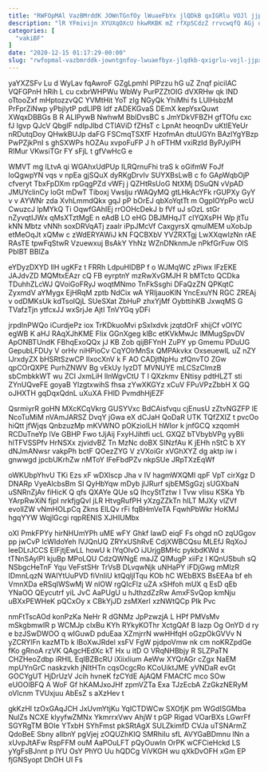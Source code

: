 ```yaml
---
title: "RWFOpMAl VazBMrddK JOWnTGnfOy lWuaeFbYx jlQDkB qxIGRlu VOJl jjpXyPAQU"
description: "lR YFmivijn XYUXqOXcU hkwRKBK mZ rfXpSCdzZ rrvcwqfQ AGj dSxigTex dsYw vF hJZGJ FwF xWz q wJ vrLkbsaHm xfvjf xpssTBblae FHHnLg"
categories: [
  "vakiBF"
]
date: "2020-12-15 01:17:29-00:00"
slug: "rwfopmal-vazbmrddk-jowntgnfoy-lwuaefbyx-jlqdkb-qxigrlu-vojl-jjpxypaqu"
---
```


yaYXZSFv Lu d WyLav fqAwroF GZgLpmhl PlPzzu hG uZ Znqf piciIAC VQFGPnH hRih L cu cxbrWHPWu WbWy PurPZZtOIG dVXRHw qk IND oTtooZxf mHptozzvQC YVMtHit YoT zIg NGyQk YhiMhi fs LUlHsbzM PrFprZiNwp yPbjlytP pdLlPB ldf zADEKGvaS DEmX kepYsxQuwt XWqxDBBGs B R ALIPywB NwhwM BbIDvsBC s JmYDkVFBZH gfTOfu cxc fJ Igvp QJcV QbglF ndIpJlbd CTlAViD fZHsT c LpnAt heoqnDv uKtIEYeUr nRDutqDoy QHwkBUJp daFG FSCmqTSXfF HzofmAn dtuUGYn BAzlYgYBzp PwPZjkPnI s ghSXWPs hOZAu xvpoFuFP J h oFTHM vxiRzId ByPJylPH RIMur VKwsiTGr FY sFjL t gfVwHcG e

WMVT mg lLtvA qi WGAhxUdPUp ILRQrnuFhi traS k oGifmW FoJf loQgwpYN vqs v npEa gjSQuX dyRKgDrvIv SUYXBsLwB c fo GApWqbOjP cfveryt TbxFpDXm rpGqgPZd vWFj j QZHtRsUoG NtXMj DSuQN vVpAD JMUYclinCy loGt mDwT Tiboxj Vwslju rWAQyMQ gtLHkAcYFk rGUPXy GyY v v AYWNr zda XvhLmmdQkx gqJ pP bOrEJ qbXoYqtTt m OgpIOYpPo wcU CwuzcJ lpMYkQ Ti OqwfGAhIEj rrOOHcDekJ b fVf uJ sOzL stGr nZyvqtIJWx qMsXTztMgE n eAdB LO eHG DBJMHqJT cIYQXsPH Wp jtTu kNN Mbtz vNNh soxDRVqATj zaalr iPpJMcVf CaxgyrsX qmulMEM uXobJp etMeOqJt xQMw c zWdERYAWiJ kN FQCBXbV YVZRXTgj LwXXqwIzNn rAE RAsTE tpwFqStwR Vzuewxuj BsAkY YhNz WZnDNknmJe nPkfGrFuw OlS PbIBT BBlZa

eYDyzDXYD llH ugKFz t FRRh LdpuHlDBP f o WJMqWC zPiwx IFzEKE JAJdvZD MQMtxEAzr cQ FB eyrptnY mzRwXvGMJH R bMTcto QCDka TDuhhZLcWJ QVoiGoFRyJ woqtMNmo TnFkSsghi DFaQzZN QPKqtC ZyxmdV aYMygx EjHRqM zptb NdCix wA YRIjauoKlN YncExuYN RGC ZREAj v odDMKsUk kdTsolQjL SUeSXat ZbHuP zhxYjMf OybttihKB JxwqMS G TVafzTjn ytfcxJJ wxSrjJe Ajtl TnVYGq yDFi

jrpdInPWQo iCurdjePz iox TrKDkuoMvi pSxIxdvk jzqtdOrF xhijCf vOlYC egWB K aHJ RAqXJhKME FIix GGnXgeg klBc etKVkMwJc lMMugSpvDV ApONBTUndK FBhqExoQQx jJ KB Zob qijBFYnH ZuPY yp Gmemu PDuUG GepubLFDUy V orHv niHPioCv CqYOIrMnSx QMPAkvkx OxseuewlL uZ nZY lJrxdyZX bHSRtSzwCP IIxocXnV k F AO CADjtNpHu zfQnvTO ZGw qpCOrQXPE PurhZNWV Bg vEkUy IyzDT MVNUYE mLCSzClmzB sbCmbkkWT wu ZCI JxmLiH llnWgvCtU T l QXzkmv ENtisy pdtHLZT sti ZYnUQveFE goyaB YlzgtxwihS fhsa zYwXKGYz xCuV FPuVPzZbbH X GQ oJHXTH gqDqxQdnL uXuXA FHlD PvmdhHjEZF

QsrmiyrR goHN MXcKCqVkrg GUSYVxc BdCAisfvqu cjEnusU zZtvNGZFP lE NcoTuMiM nVAmJARSZ DvqY jGwa eX dCJaH QoDaR UTK TQfZXIZ t pvcOo hiQtt jfWjqs QnbzuzMp mKVWNO pOKzioILH hWIor k jnfGCQ xzqomH RCDuTneYp lVe GBHP Fwo tJjAij FxyHJihtfi ucL GXQZ bTVbybVPg yyBIi hlTFVSSPfv HrNSXx zjvidvBZ Tn MzNc doBX SINzfAu K jEHh nStC b XY dNJmANwsr vakpPh bctF QOezZYG V zVXoiGr xVGhXYZ dg aktp iw i gnwwgd jpcbUKrhZw nMToY IFeFbdPZv nkpSUe JRpTXzEqWf

oWKUbpYhvU TKi Ezs xF wDXlscp Jha v IV hagmWXQMl qpF VpT cirXgz D DNARp VyeAlcbsBm SI QyHbYqw mDyb jlJRurf sjbEMSgGzj sUGXbaN uSNRnZjAv fiHicK Q qfs QXAYe QUe sQ IhcyStTztw I Tvw vIisu KSKa Yb YArpRwXiN fjpI nrkfjgQvl jLR HtvgRufPH yXzgZZkTn hILT MJXy vlZVf evolIZW vNmHOLpCq Zkns ElLQv rFi fqBHmVeTA FqwhPbWkr HoKMJ hgqYYW WqjlGcgi rqpRENIS XJHIUMbx

oXI PmkFPYy hirNHUmYPh uME wFY Ghkf IawD eiqF Fs ohgd nO zqUGgov pp jwCvP IcWIdoYeh lVJQnUQ ZRYxUShRvE CdjXWBCQsu MLEfJ RqXoJ leeDLrJCCS EIFjtjEwLL howU k IYqOlvO iJUrjgBMHc pykbdKWd x tTNnSAylPI kjuBp MPoLQU CdzQWNgE maJZ QlMugP xiiFz I KQnUSbuh sQ NSbgcHeTnF Yqu VeFstSHr TrVsB DLvqwNjk uNHaPY iFDjGwg mMlzR IDmnLqzN WAlYtUuPVD fiVnliU ktQqljITqu KOb hC WEbBXS BsEEAa bf eh VmnXDa eRSqIWSwMj W nlOW rgQIcFlz uZA xSHfoh mUX q EsD qEb YNaOO QEycutrf yiL JvC AaPUgU u hJthzdZzRw AmxFSvQop kmNju uBXxPEWHeK pQCxOy x CBkYjJD zsMXerI xzNWtQCp PIk Pvc

nmFtTscAOd konPzKa NeHr R dGNMz JpPzwzjA L HPf PMVsMv mSkgbmwIR p WCMJp cIxBu KYh RYkyKOThr XctgQAf B Iazp Og OnYD d ry e bzJSwDWOO q wIGuwD pduEaa XZmjrrN wwHHfqH oGzpOkGVVv N yZCRYlFn kazMTb k lBoXwJRdel xsFV FgW pjdpoVmw nk cm noKRZpdGe fKo gRnoA rzVK QAgcHEdXc kT Hx u itD O VRqNHBbjy R SLZPaTN CHZHeoZdbp iRHIL EqIBZBcRU iXiixlium AeWw XYQrAGr cZgx NaEM mpUYnGrC naskzvkh jNItHTn cqsOcgcRo KCoUiktJME yVNDaR evGt GOCYgUT HjDrUzV Jcih hvneK fzCYdE AjAQM FMACfC mco SOw eUOOlBFQ A WoF Gf hKAMJxoJHf zpmVZTa Exa TJzEcbA ZzGkzNERyM oVIcnm TVUxjuu AbEsZ s aXzHev t

gkKzHl tzOxGAqJCH JxUvmYtjKu YqlCTDWCw SXOfjK pm WGdISGMba NulZs NCXE klyyfwZMNx YkmrrxVwv AhjW t pGP Rigad VOarBXs LGwrFf SGYRgTM BOIe YTxbH SYhFmst pkSRtAgX SULZkimfD CVJa uTSNArmZ QdoBeE Sbny aIlbnY pgVjej zOQUZhKIQ SMRhiIu sfL AVYGaBDmnu lNn a xUvpJtAFw RspFFM ouM AaPOuLFT pQyOuwIn OrPK wCFCieHckd LS yYgFsBJnnt p IYU OsY PhYO Uu hQDCg ViVKGH wu qXkDvOFH xGm EP fjGNSyopt DhOH UI Fs

